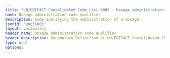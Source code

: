 ```yaml
---
title: "UN/EDIFACT Consolidated Code List 6085 - Dosage administration code qualifier (20B) JSON-LD Vocabulary"
name: Dosage administration code qualifier
description: Code qualifying the administration of a dosage.
jsonid: "uncl6085"
layout: vocabulary
header_name: Dosage administration code qualifier
header_description: Vocabulary Definition of UN/EDIFACT Consolidated Code List 6085 - Dosage administration code qualifier (20B) semantics in HTML format. JSON-LD format is available at [uncl6085.jsonld](/vocabulary/uncl6085.jsonld)
type: uncl
options:
---
```

